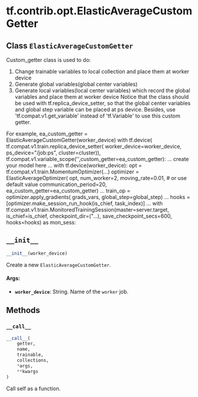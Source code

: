 <div itemscope itemtype="http://developers.google.com/ReferenceObject">
<meta itemprop="name" content="tf.contrib.opt.ElasticAverageCustomGetter" />
<meta itemprop="path" content="Stable" />
<meta itemprop="property" content="__call__"/>
<meta itemprop="property" content="__init__"/>
</div>

# tf.contrib.opt.ElasticAverageCustomGetter

## Class `ElasticAverageCustomGetter`



Custom_getter class is used to do:

1. Change trainable variables to local collection and place them at worker
  device
2. Generate global variables(global center variables)
3. Generate local variables(local center variables) which record the global
  variables and place them at worker device
  Notice that the class should be used with tf.replica_device_setter,
  so that the global center variables and global step variable can be placed
  at ps device. Besides, use 'tf.compat.v1.get_variable' instead of
  'tf.Variable' to
  use this custom getter.

For example,
ea_custom_getter = ElasticAverageCustomGetter(worker_device)
with tf.device(
  tf.compat.v1.train.replica_device_setter(
    worker_device=worker_device,
    ps_device="/job:ps",
    cluster=cluster)),
  tf.compat.v1.variable_scope('',custom_getter=ea_custom_getter):
  ...
  create your model here
  ...
  with tf.device(worker_device):
    opt = tf.compat.v1.train.MomentumOptimizer(...)
    optimizer = ElasticAverageOptimizer(
          opt,
          num_worker=2,
          moving_rate=0.01, # or use default value
          communication_period=20,
          ea_custom_getter=ea_custom_getter)
    ...
    train_op = optimizer.apply_gradients(
      grads_vars,
      global_step=global_step)
  ...
  hooks = [optimizer.make_session_run_hook(is_chief, task_index)]
  ...
  with tf.compat.v1.train.MonitoredTrainingSession(master=server.target,
                                         is_chief=is_chief,
                                         checkpoint_dir=("...),
                                         save_checkpoint_secs=600,
                                         hooks=hooks) as mon_sess:

<h2 id="__init__"><code>__init__</code></h2>

``` python
__init__(worker_device)
```

Create a new `ElasticAverageCustomGetter`.

#### Args:

* <b>`worker_device`</b>: String.  Name of the `worker` job.



## Methods

<h3 id="__call__"><code>__call__</code></h3>

``` python
__call__(
    getter,
    name,
    trainable,
    collections,
    *args,
    **kwargs
)
```

Call self as a function.



